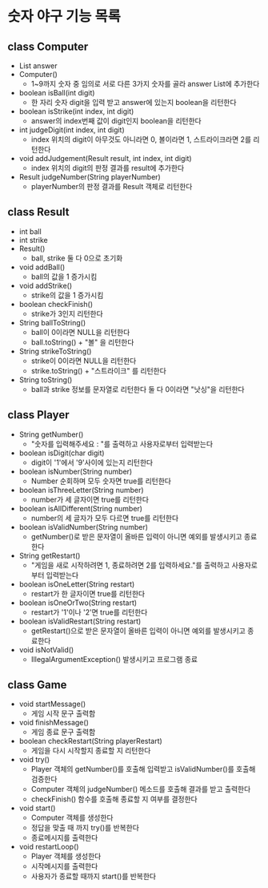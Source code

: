 # 숫자 야구 기능 목록

## class Computer

- List answer
- Computer()
    - 1~9까지 숫자 중 임의로 서로 다른 3가지 숫자를 골라 answer List에 추가한다
- boolean isBall(int digit)
    - 한 자리 숫자 digit을 입력 받고 answer에 있는지 boolean을 리턴한다
- boolean isStrike(int index, int digit)
    - answer의 index번째 값이 digit인지 boolean을 리턴한다
- int judgeDigit(int index, int digit)
    - index 위치의 digit이 아무것도 아니라면 0, 볼이라면 1, 스트라이크라면 2를 리턴한다
- void addJudgement(Result result, int index, int digit)
    - index 위치의 digit의 판정 결과를 result에 추가한다
- Result judgeNumber(String playerNumber)
    - playerNumber의 판정 결과를 Result 객체로 리턴한다

## class Result

- int ball
- int strike
- Result()
    - ball, strike 둘 다 0으로 초기화
- void addBall()
    - ball의 값을 1 증가시킴
- void addStrike()
    - strike의 값을 1 증가시킴
- boolean checkFinish()
    - strike가 3인지 리턴한다
- String ballToString()
    - ball이 0이라면 NULL을 리턴한다
    - ball.toString() + "볼" 을 리턴한다
- String strikeToString()
    - strike이 0이라면 NULL을 리턴한다
    - strike.toString() + "스트라이크" 를 리턴한다
- String toString()
    - ball과 strike 정보를 문자열로 리턴한다 둘 다 0이라면 "낫싱"을 리턴한다

## class Player

- String getNumber()
    - "숫자를 입력해주세요 : "를 출력하고 사용자로부터 입력받는다
- boolean isDigit(char digit)
    - digit이 '1'에서 '9'사이에 있는지 리턴한다
- boolean isNumber(String number)
    - Number 순회하며 모두 숫자면 true를 리턴한다
- boolean isThreeLetter(String number)
    - number가 세 글자이면 true를 리턴한다
- boolean isAllDifferent(String number)
    - number의 세 글자가 모두 다르면 true를 리턴한다
- boolean isValidNumber(String number)
    - getNumber()로 받은 문자열이 올바른 입력이 아니면 예외를 발생시키고 종료한다
- String getRestart()
    - "게임을 새로 시작하려면 1, 종료하려면 2를 입력하세요."를 출력하고 사용자로부터 입력받는다
- boolean isOneLetter(String restart)
    - restart가 한 글자이면 true를 리턴한다
- boolean isOneOrTwo(String restart)
    - restart가 '1'이나 '2'면 true를 리턴한다
- boolean isValidRestart(String restart)
    - getRestart()으로 받은 문자열이 올바른 입력이 아니면 예외를 발생시키고 종료한다
- void isNotValid()
    - IllegalArgumentException() 발생시키고 프로그램 종료

## class Game

- void startMessage()
    - 게임 시작 문구 출력함
- void finishMessage()
    - 게임 종료 문구 출력함
- boolean checkRestart(String playerRestart)
    - 게임을 다시 시작할지 종료할 지 리턴한다
- void try()
    - Player 객체의 getNumber()를 호출해 입력받고 isValidNumber()를 호출해 검증한다
    - Computer 객체의 judgeNumber() 메소드를 호출해 결과를 받고 출력한다
    - checkFinish() 함수를 호출해 종료할 지 여부를 결정한다
- void start()
    - Computer 객체를 생성한다
    - 정답을 맞출 때 까지 try()를 반복한다
    - 종료메시지를 출력한다
- void restartLoop()
    - Player 객체를 생성한다
    - 시작메시지를 출력한다
    - 사용자가 종료할 때까지 start()를 반복한다

